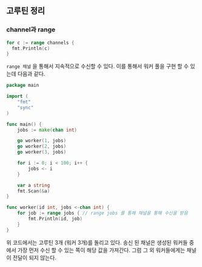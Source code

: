 ## 고루틴 정리

### channel과 range
```go
for c := range channels {
  fmt.Println(c)
}
```
`range 채널` 을 통해서 지속적으로 수신할 수 있다. 이를 통해서 워커 풀을 구현 할 수 있는데 다음과 같다.

```go
package main

import (
	"fmt"
	"sync"
)

func main() {
	jobs := make(chan int)

	go worker(1, jobs)
	go worker(2, jobs)
	go worker(3, jobs)

	for i := 0; i < 100; i++ {
		jobs <- i 
	}

	var a string
	fmt.Scan(&a)
}

func worker(id int, jobs <-chan int) {
	for job := range jobs { // range jobs 를 통해 채널을 통해 수신을 받음
		fmt.Println(id, job)
	}
}
```
위 코드에서는 고루틴 3개 (워커 3개)를 돌리고 있다. 송신 된 채널은 생성된 워커들 중에서 가장 먼저 수신 할 수 있는 쪽이 해당 값을 가져간다. 그럼 그 외 워커들에게는 채널이 전달이 되지 않는다. 

<!-- 버퍼를 사용하면 한개 한개식 송신하는 위 경우와 다르게 여러개의 버퍼값들을 가져와서 해당 고루틴(워커)로 실행한다.
버퍼를 사용 또는 사용하지 않더라도 3개의 고루틴(워커)들이 작업을 나누어서 진행한다. (확인 할 수 없음) -->

